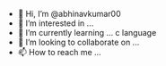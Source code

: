 - 👋 Hi, I’m @abhinavkumar00
- 👀 I’m interested in ...
- 🌱 I’m currently learning ... c language
- 💞️ I’m looking to collaborate on ...
- 📫 How to reach me ...

<!---
abhinavkumar00/abhinavkumar00 is a ✨ special ✨ repository because its `README.md` (this file) appears on your GitHub profile.
You can click the Preview link to take a look at your changes.
--->
